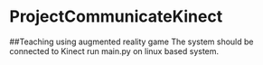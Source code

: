 # ProjectCommunicateKinect
##Teaching using augmented reality game
The system should be connected to Kinect 
run main.py on linux based system.
